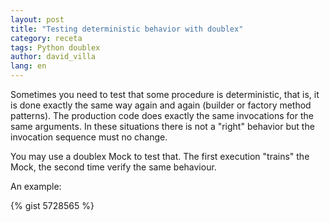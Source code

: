 ```yaml
---
layout: post
title: "Testing deterministic behavior with doublex"
category: receta
tags: Python doublex
author: david_villa
lang: en
---
```


Sometimes you need to test that some procedure is deterministic, that
is, it is done exactly the same way again and again (builder or
factory method patterns). The production code does exactly the same invocations for the same
arguments. In these situations there is not a "right" behavior but the invocation sequence must no change.

You may use a doublex Mock to test that. The first execution "trains" the
Mock, the second time verify the same behaviour.

<!--break-->

An example:

{% gist 5728565 %}
